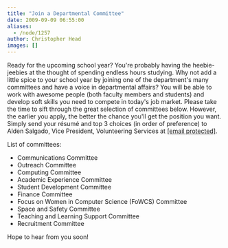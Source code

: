 ```yaml
---
title: "Join a Departmental Committee"
date: 2009-09-09 06:55:00
aliases:
  - /node/1257
author: Christopher Head
images: []
---
```


Ready for the upcoming school year? You're probably having the heebie-jeebies at the thought of spending endless hours studying. Why not add a little spice to your school year by joining one of the department's many committees and have a voice in departmental affairs? You will be able to work with awesome people (both faculty members and students) and develop soft skills you need to compete in today's job market. Please take the time to sift through the great selection of committees below. However, the earlier you apply, the better the chance you'll get the position you want. Simply send your résumé and top 3 choices (in order of preference) to Alden Salgado, Vice President, Volunteering Services at [\[email protected\]](/cdn-cgi/l/email-protection#196f696f596d717c7a6c7b7c377a78).

List of committees:

- Communications Committee
- Outreach Committee
- Computing Committee
- Academic Experience Committee
- Student Development Committee
- Finance Committee
- Focus on Women in Computer Science (FoWCS) Committee
- Space and Safety Committee
- Teaching and Learning Support Committee
- Recruitment Committee

Hope to hear from you soon!
